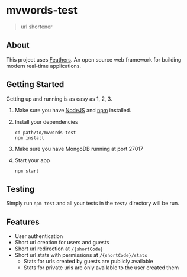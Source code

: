 # mvwords-test

> url shortener

## About

This project uses [Feathers](http://feathersjs.com). An open source web framework for building modern real-time applications.

## Getting Started

Getting up and running is as easy as 1, 2, 3.

1. Make sure you have [NodeJS](https://nodejs.org/) and [npm](https://www.npmjs.com/) installed.
2. Install your dependencies

    ```
    cd path/to/mvwords-test
    npm install
    ```
3. Make sure you have MongoDB running at port 27017 
4. Start your app

    ```
    npm start
    ```

## Testing

Simply run `npm test` and all your tests in the `test/` directory will be run.

## Features

* User authentication
* Short url creation for users and guests
* Short url redirection at `/{shortCode}`
* Short url stats with permissions at `/{shortCode}/stats`
    * Stats for urls created by guests are publicly available
    * Stats for private urls are only available to the user created them

